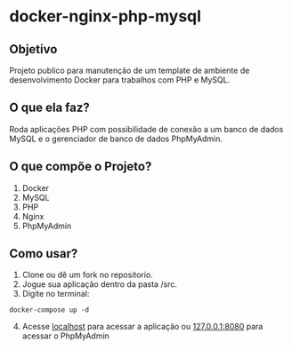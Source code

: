 # docker-nginx-php-mysql

## Objetivo
Projeto publico para manutenção de um template de ambiente de desenvolvimento Docker para trabalhos com PHP e MySQL.

## O que ela faz?
Roda aplicações PHP com possibilidade de conexão a um banco de dados MySQL e o gerenciador de banco de dados PhpMyAdmin.

## O que compõe o Projeto?
1. Docker
2. MySQL
3. PHP
4. Nginx
5. PhpMyAdmin

## Como usar?
1. Clone ou dê um fork no repositorio.
2. Jogue sua aplicação dentro da pasta /src.
3. Digite no terminal:
```
docker-compose up -d
```
4. Acesse [localhost](http://localhost/) para acessar a aplicação ou [127.0.0.1:8080](http://127.0.0.1:8080) para acessar o PhpMyAdmin